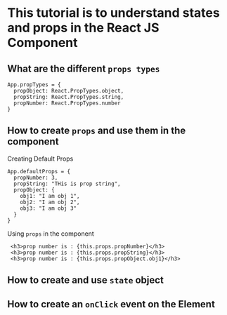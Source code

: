 # This tutorial is to understand states and props in the React JS Component


## What are the different `props types`

```
App.propTypes = {
  propObject: React.PropTypes.object,
  propString: React.PropTypes.string,
  propNumber: React.PropTypes.number
}
```


## How to create `props` and use them in the component

Creating Default Props

```
App.defaultProps = {
  propNumber: 3,
  propString: "THis is prop string",
  propObject: {
    obj1: "I am obj 1",
    obj2: "I am obj 2",
    obj3: "I am obj 3"
  }
}
```

Using `props` in the component

```
 <h3>prop number is : {this.props.propNumber}</h3>
 <h3>prop number is : {this.props.propString}</h3>
 <h3>prop number is : {this.props.propObject.obj1}</h3>
```


## How to create and use `state` object


## How to create an `onClick` event on the Element
